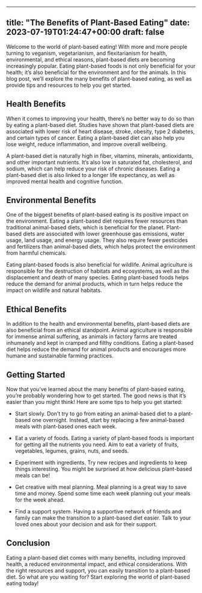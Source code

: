 
---
title: "The Benefits of Plant-Based Eating"
date: 2023-07-19T01:24:47+00:00
draft: false
---

Welcome to the world of plant-based eating! With more and more people turning to veganism, vegetarianism, and flexitarianism for health, environmental, and ethical reasons, plant-based diets are becoming increasingly popular. Eating plant-based foods is not only beneficial for your health; it’s also beneficial for the environment and for the animals. In this blog post, we’ll explore the many benefits of plant-based eating, as well as provide tips and resources to help you get started.

## Health Benefits

When it comes to improving your health, there’s no better way to do so than by eating a plant-based diet. Studies have shown that plant-based diets are associated with lower risk of heart disease, stroke, obesity, type 2 diabetes, and certain types of cancer. Eating a plant-based diet can also help you lose weight, reduce inflammation, and improve overall wellbeing. 

A plant-based diet is naturally high in fiber, vitamins, minerals, antioxidants, and other important nutrients. It’s also low in saturated fat, cholesterol, and sodium, which can help reduce your risk of chronic diseases. Eating a plant-based diet is also linked to a longer life expectancy, as well as improved mental health and cognitive function. 

## Environmental Benefits

One of the biggest benefits of plant-based eating is its positive impact on the environment. Eating a plant-based diet requires fewer resources than traditional animal-based diets, which is beneficial for the planet. Plant-based diets are associated with lower greenhouse gas emissions, water usage, land usage, and energy usage. They also require fewer pesticides and fertilizers than animal-based diets, which helps protect the environment from harmful chemicals.

Eating plant-based foods is also beneficial for wildlife. Animal agriculture is responsible for the destruction of habitats and ecosystems, as well as the displacement and death of many species. Eating plant-based foods helps reduce the demand for animal products, which in turn helps reduce the impact on wildlife and natural habitats.

## Ethical Benefits

In addition to the health and environmental benefits, plant-based diets are also beneficial from an ethical standpoint. Animal agriculture is responsible for immense animal suffering, as animals in factory farms are treated inhumanely and kept in cramped and filthy conditions. Eating a plant-based diet helps reduce the demand for animal products and encourages more humane and sustainable farming practices.

## Getting Started

Now that you’ve learned about the many benefits of plant-based eating, you’re probably wondering how to get started. The good news is that it’s easier than you might think! Here are some tips to help you get started:

- Start slowly. Don’t try to go from eating an animal-based diet to a plant-based one overnight. Instead, start by replacing a few animal-based meals with plant-based ones each week.

- Eat a variety of foods. Eating a variety of plant-based foods is important for getting all the nutrients you need. Aim to eat a variety of fruits, vegetables, legumes, grains, nuts, and seeds.

- Experiment with ingredients. Try new recipes and ingredients to keep things interesting. You might be surprised at how delicious plant-based meals can be!

- Get creative with meal planning. Meal planning is a great way to save time and money. Spend some time each week planning out your meals for the week ahead.

- Find a support system. Having a supportive network of friends and family can make the transition to a plant-based diet easier. Talk to your loved ones about your decision and ask for their support. 

## Conclusion

Eating a plant-based diet comes with many benefits, including improved health, a reduced environmental impact, and ethical considerations. With the right resources and support, you can easily transition to a plant-based diet. So what are you waiting for? Start exploring the world of plant-based eating today!